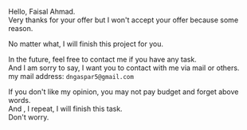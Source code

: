 Hello, Faisal Ahmad.<br>
Very thanks for your offer but I won't accept your offer because some reason.

No matter what, I will finish this project for you.

In the future, feel free to contact me if you have any task.<br>
And I am sorry to say, I want you to contact with me via mail or others.<br>
my mail address: `dngaspar5@gmail.com`

If you don't like my opinion, you may not pay budget and forget above words. <br>
And , I repeat, I will finish this task.<br>
Don't worry.
